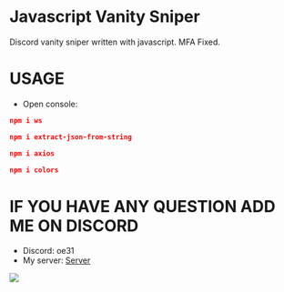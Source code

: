 # Javascript Vanity Sniper
Discord vanity sniper written with javascript. MFA Fixed.

# USAGE
- Open console:
```json 
npm i ws
```
```json 
npm i extract-json-from-string
```
```json 
npm i axios
```
```json 
npm i colors
```

# IF YOU HAVE ANY QUESTION ADD ME ON DISCORD
- Discord: oe31
- My server: [Server](https://discord.gg/bnqd6zezr2)

![](https://hits.sh/github.com/Yan-Jobs/js-vanity-sniper.svg)
